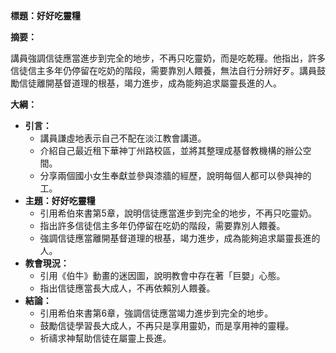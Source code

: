 **標題：好好吃靈糧**

**摘要：**

講員強調信徒應當進步到完全的地步，不再只吃靈奶，而是吃乾糧。他指出，許多信徒信主多年仍停留在吃奶的階段，需要靠別人餵養，無法自行分辨好歹。講員鼓勵信徒離開基督道理的根基，竭力進步，成為能夠追求屬靈長進的人。

**大綱：**

* **引言：**
    * 講員謙虛地表示自己不配在淡江教會講道。
    * 介紹自己最近租下華神丁州路校區，並將其整理成基督教機構的辦公空間。
    * 分享兩個國小女生奉獻並參與漆牆的經歷，說明每個人都可以參與神的工。
* **主題：好好吃靈糧**
    * 引用希伯來書第5章，說明信徒應當進步到完全的地步，不再只吃靈奶。
    * 指出許多信徒信主多年仍停留在吃奶的階段，需要靠別人餵養。
    * 強調信徒應當離開基督道理的根基，竭力進步，成為能夠追求屬靈長進的人。
* **教會現況：**
    * 引用《伯牛》動畫的迷因圖，說明教會中存在著「巨嬰」心態。
    * 指出信徒應當長大成人，不再依賴別人餵養。
* **結論：**
    * 引用希伯來書第6章，強調信徒應當竭力進步到完全的地步。
    * 鼓勵信徒學習長大成人，不再只是享用靈奶，而是享用神的靈糧。
    * 祈禱求神幫助信徒在屬靈上長進。